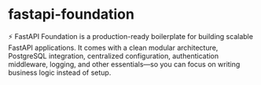 # fastapi-foundation
⚡ FastAPI Foundation is a production-ready boilerplate for building scalable FastAPI applications. It comes with a clean modular architecture, PostgreSQL integration, centralized configuration, authentication middleware, logging, and other essentials—so you can focus on writing business logic instead of setup.
